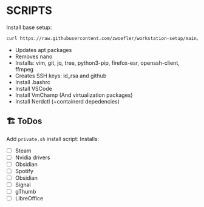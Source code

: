 # SCRIPTS


Install base setup:
```BASH
curl https://raw.githubusercontent.com/zwoefler/workstation-setup/main/scripts/setup.sh | sudo bash -
```

- Updates apt packages
- Removes nano
- Installs: vim, git, jq, tree, python3-pip, firefox-esr, openssh-client, ffmpeg
- Creates SSH keys: id_rsa and github
- Install .bashrc
- Install VSCode
- Install VmChamp (And virtualization packages)
- Install Nerdctl (+containerd depedencies)

## 🏗️ ToDos
Add `private.sh` install script:
Installs:
- [ ] Steam
- [ ] Nvidia drivers
- [ ] Obsidian
- [ ] Spotify
- [ ] Obsidian
- [ ] Signal
- [ ] gThumb
- [ ] LibreOffice
